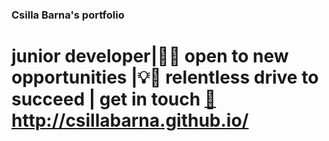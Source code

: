 ### Csilla Barna's portfolio
 # junior developer|👩‍💻 open to new opportunities |💡💨 relentless drive to succeed | get in touch [📨](https://csillabarna.github.io/) http://csillabarna.github.io/
